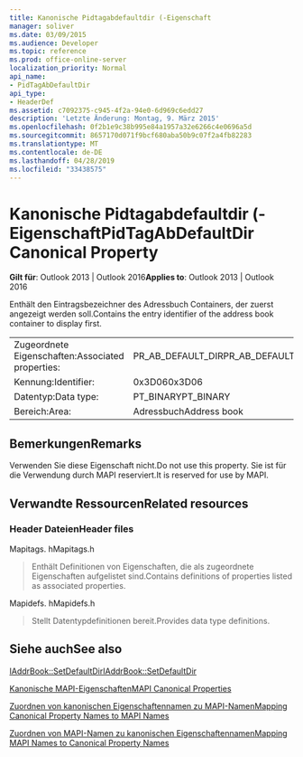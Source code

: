 ```yaml
---
title: Kanonische Pidtagabdefaultdir (-Eigenschaft
manager: soliver
ms.date: 03/09/2015
ms.audience: Developer
ms.topic: reference
ms.prod: office-online-server
localization_priority: Normal
api_name:
- PidTagAbDefaultDir
api_type:
- HeaderDef
ms.assetid: c7092375-c945-4f2a-94e0-6d969c6edd27
description: 'Letzte Änderung: Montag, 9. März 2015'
ms.openlocfilehash: 0f2b1e9c38b995e84a1957a32e6266c4e0696a5d
ms.sourcegitcommit: 8657170d071f9bcf680aba50b9c07f2a4fb82283
ms.translationtype: MT
ms.contentlocale: de-DE
ms.lasthandoff: 04/28/2019
ms.locfileid: "33438575"
---
```

# <a name="pidtagabdefaultdir-canonical-property"></a><span data-ttu-id="fcaa7-103">Kanonische Pidtagabdefaultdir (-Eigenschaft</span><span class="sxs-lookup"><span data-stu-id="fcaa7-103">PidTagAbDefaultDir Canonical Property</span></span>

  
  
<span data-ttu-id="fcaa7-104">**Gilt für**: Outlook 2013 | Outlook 2016</span><span class="sxs-lookup"><span data-stu-id="fcaa7-104">**Applies to**: Outlook 2013 | Outlook 2016</span></span> 
  
<span data-ttu-id="fcaa7-105">Enthält den Eintragsbezeichner des Adressbuch Containers, der zuerst angezeigt werden soll.</span><span class="sxs-lookup"><span data-stu-id="fcaa7-105">Contains the entry identifier of the address book container to display first.</span></span> 
  
|||
|:-----|:-----|
|<span data-ttu-id="fcaa7-106">Zugeordnete Eigenschaften:</span><span class="sxs-lookup"><span data-stu-id="fcaa7-106">Associated properties:</span></span>  <br/> |<span data-ttu-id="fcaa7-107">PR_AB_DEFAULT_DIR</span><span class="sxs-lookup"><span data-stu-id="fcaa7-107">PR_AB_DEFAULT_DIR</span></span>  <br/> |
|<span data-ttu-id="fcaa7-108">Kennung:</span><span class="sxs-lookup"><span data-stu-id="fcaa7-108">Identifier:</span></span>  <br/> |<span data-ttu-id="fcaa7-109">0x3D06</span><span class="sxs-lookup"><span data-stu-id="fcaa7-109">0x3D06</span></span>  <br/> |
|<span data-ttu-id="fcaa7-110">Datentyp:</span><span class="sxs-lookup"><span data-stu-id="fcaa7-110">Data type:</span></span>  <br/> |<span data-ttu-id="fcaa7-111">PT_BINARY</span><span class="sxs-lookup"><span data-stu-id="fcaa7-111">PT_BINARY</span></span>  <br/> |
|<span data-ttu-id="fcaa7-112">Bereich:</span><span class="sxs-lookup"><span data-stu-id="fcaa7-112">Area:</span></span>  <br/> |<span data-ttu-id="fcaa7-113">Adressbuch</span><span class="sxs-lookup"><span data-stu-id="fcaa7-113">Address book</span></span>  <br/> |
   
## <a name="remarks"></a><span data-ttu-id="fcaa7-114">Bemerkungen</span><span class="sxs-lookup"><span data-stu-id="fcaa7-114">Remarks</span></span>

<span data-ttu-id="fcaa7-115">Verwenden Sie diese Eigenschaft nicht.</span><span class="sxs-lookup"><span data-stu-id="fcaa7-115">Do not use this property.</span></span> <span data-ttu-id="fcaa7-116">Sie ist für die Verwendung durch MAPI reserviert.</span><span class="sxs-lookup"><span data-stu-id="fcaa7-116">It is reserved for use by MAPI.</span></span>
  
## <a name="related-resources"></a><span data-ttu-id="fcaa7-117">Verwandte Ressourcen</span><span class="sxs-lookup"><span data-stu-id="fcaa7-117">Related resources</span></span>

### <a name="header-files"></a><span data-ttu-id="fcaa7-118">Header Dateien</span><span class="sxs-lookup"><span data-stu-id="fcaa7-118">Header files</span></span>

<span data-ttu-id="fcaa7-119">Mapitags. h</span><span class="sxs-lookup"><span data-stu-id="fcaa7-119">Mapitags.h</span></span>
  
> <span data-ttu-id="fcaa7-120">Enthält Definitionen von Eigenschaften, die als zugeordnete Eigenschaften aufgelistet sind.</span><span class="sxs-lookup"><span data-stu-id="fcaa7-120">Contains definitions of properties listed as associated properties.</span></span>
    
<span data-ttu-id="fcaa7-121">Mapidefs. h</span><span class="sxs-lookup"><span data-stu-id="fcaa7-121">Mapidefs.h</span></span>
  
> <span data-ttu-id="fcaa7-122">Stellt Datentypdefinitionen bereit.</span><span class="sxs-lookup"><span data-stu-id="fcaa7-122">Provides data type definitions.</span></span>
    
## <a name="see-also"></a><span data-ttu-id="fcaa7-123">Siehe auch</span><span class="sxs-lookup"><span data-stu-id="fcaa7-123">See also</span></span>



[<span data-ttu-id="fcaa7-124">IAddrBook::SetDefaultDir</span><span class="sxs-lookup"><span data-stu-id="fcaa7-124">IAddrBook::SetDefaultDir</span></span>](iaddrbook-setdefaultdir.md)


[<span data-ttu-id="fcaa7-125">Kanonische MAPI-Eigenschaften</span><span class="sxs-lookup"><span data-stu-id="fcaa7-125">MAPI Canonical Properties</span></span>](mapi-canonical-properties.md)
  
[<span data-ttu-id="fcaa7-126">Zuordnen von kanonischen Eigenschaftennamen zu MAPI-Namen</span><span class="sxs-lookup"><span data-stu-id="fcaa7-126">Mapping Canonical Property Names to MAPI Names</span></span>](mapping-canonical-property-names-to-mapi-names.md)
  
[<span data-ttu-id="fcaa7-127">Zuordnen von MAPI-Namen zu kanonischen Eigenschaftennamen</span><span class="sxs-lookup"><span data-stu-id="fcaa7-127">Mapping MAPI Names to Canonical Property Names</span></span>](mapping-mapi-names-to-canonical-property-names.md)

